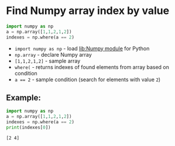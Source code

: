 # Find Numpy array index by value

```python
import numpy as np
a = np.array([1,1,2,1,2])
indexes = np.where(a == 2)
```

- `import numpy as np` - load [lib:Numpy module](/python-numpy/how-to-install-python-numpy-lib) for Python
- `np.array` - declare Numpy array
- `[1,1,2,1,2]` - sample array
- `where(` - returns indexes of found elements from array based on condition
- `a == 2` - sample condition (search for elements with value `2`)

## Example: 
```python
import numpy as np
a = np.array([1,1,2,1,2])
indexes = np.where(a == 2)
print(indexes[0])
```
```
[2 4]

```

